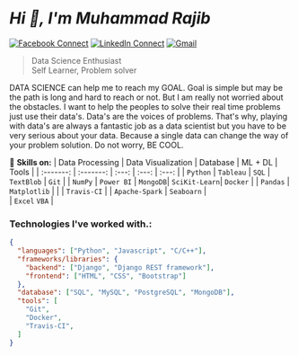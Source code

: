 # *Hi 👋, I'm Muhammad Rajib*

[![Facebook Connect](https://img.shields.io/badge/Facebook-1877F2?style=for-the-badge&logo=facebook&logoColor=white)](https://www.facebook.com/muhammadrajib8521/)
[![LinkedIn Connect](https://img.shields.io/badge/LinkedIn-0077B5?style=for-the-badge&logo=linkedin&logoColor=white)](https://www.linkedin.com/in/muhammad-rajib-5369921b7/)
[![Gmail](https://img.shields.io/badge/Gmail-D14836?style=for-the-badge&logo=gmail&logoColor=white)](mailto:rajibhossain8521@gmail.com?subject=From%20GitHub&&body=Hi,%20there.%20Found%20you%20on%20GitHub!%20Let's%20talk%20about...)

> Data Science Enthusiast <br/>
> Self Learner, Problem solver

DATA SCIENCE can help me to reach my GOAL. Goal is simple but may be the path is long and hard to reach or not. But I am really not worried about the obstacles. I want to help the peoples to solve their real time problems just use their data's. Data's are the voices of problems. That's why, playing with data's are always a fantastic job as a data scientist but you have to be very serious about your data. Because a single data can change the way of your problem solution. Do not worry, BE COOL.

🔭 <b>Skills on:</b>
| Data Processing  | Data Visualization | Database | ML + DL       |  Tools      |
|  :-------:       |     :-------:      | :---:    | :---:         |  :---:      |
| `Python`         | `Tableau`          | `SQL`    | `TextBlob`    | `Git`       |
| `NumPy`          | `Power BI`         | `MongoDB`| `SciKit-Learn`| `Docker`    |
| `Pandas`         | `Matplotlib`       |          |               | `Travis-CI` |
| `Apache-Spark`   | `Seaboarn`         |      
| `Excel` `VBA`  | 

### Technologies I've worked with.:

```json
{
  "languages": ["Python", "Javascript", "C/C++"],
  "frameworks/libraries": {
    "backend": ["Django", "Django REST framework"],
    "frontend": ["HTML", "CSS", "Bootstrap"]
  },
  "database": ["SQL", "MySQL", "PostgreSQL", "MongoDB"],
  "tools": [
    "Git",
    "Docker",
    "Travis-CI",
  ]
}
```
